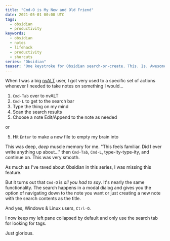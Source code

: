 ```yaml
---
title: "Cmd-O is My New and Old Friend"
date: 2021-05-01 00:00 UTC
tags:
  - obsidian
  - productivity
keywords:
  - obsidian
  - notes
  - lifehack
  - productivity
  - shorcuts
series: "Obsidian"
teaser: "One keystroke for Obsidian search-or-create. This. Is. Awesome."    
---
```


[nva]: https://brettterpstra.com/projects/nvalt/

When I was a big [nvALT][nva] user, I got very used to a specific set of actions whenever I needed to take notes on something I would...

1. `Cmd-Tab` over to nvALT
1. `Cmd-L` to get to the search bar
1. Type the thing on my mind
1. Scan the search results
1. Choose a note Edit/Append to the note as needed

or

5. Hit `Enter` to make a new file to empty my brain into

This was deep, _deep_ muscle memory for me. "This feels familiar. Did I ever write anything up about..." then `Cmd-Tab`, `Cmd-L`, type-ity-type-ity, and continue on. This was very smooth.

As much as I've raved about Obsidian in this series, I was missing this feature.

But it turns out that `Cmd-O` is _all you had to say_. It's nearly the same functionality. The search happens in a modal dialog and gives you the option of navigating down to the note you want or just creating a new note with the search contents as the title.

And yes, Windows & Linux users, `Ctrl-O`.

I now keep my left pane collapsed by default and only use the search tab for looking for tags.

Just glorious.



